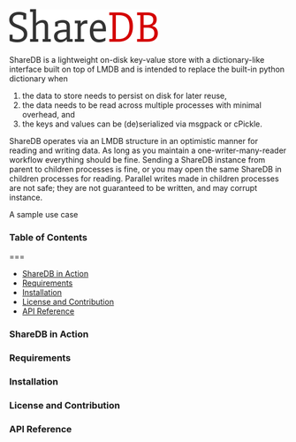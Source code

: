![ShareDB](./logo.png)
---
ShareDB is a lightweight on-disk key-value store with a dictionary-like interface built on top of LMDB and is intended to replace the built-in python dictionary when

 1. the data to store needs to persist on disk for later reuse,
 2. the data needs to be read across multiple processes with minimal overhead, and 
 3. the keys and values can be (de)serialized via msgpack or cPickle.

ShareDB operates via an LMDB structure in an optimistic manner for reading and writing data. As long as you maintain a one-writer-many-reader workflow everything should be fine. Sending a ShareDB instance from parent to children processes is fine, or you may open the same ShareDB in children processes for reading. Parallel writes made in children processes are not safe; they are not guaranteed to be written, and may corrupt instance.

A sample use case

### Table of Contents
===
 * [ShareDB in Action](#sharedb-in-action)
 * [Requirements](#requirements)
 * [Installation](#installation)
 * [License and Contribution](#license-and-contribution)
 * [API Reference](#api-reference)

### ShareDB in Action

### Requirements

### Installation

### License and Contribution

### API Reference

